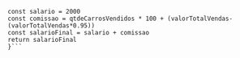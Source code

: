 ```function calculaSalario(qtdeCarrosVendidos, valorTotalVendas) {
const salario = 2000
const comissao = qtdeCarrosVendidos * 100 + (valorTotalVendas-(valorTotalVendas*0.95))
const salarioFinal = salario + comissao
return salarioFinal
}```